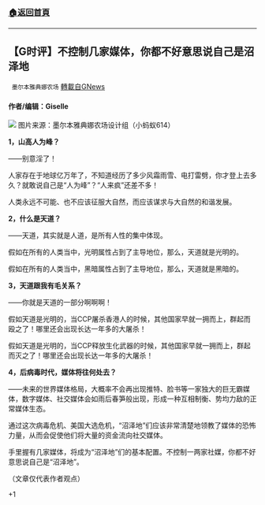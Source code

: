 ###  [:house:返回首頁](https://github.com/ourhimalayas/txt)
---

## 【G时评】不控制几家媒体，你都不好意思说自己是沼泽地
` 墨尔本雅典娜农场` [轉載自GNews](https://gnews.org/zh-hans/1166409/)

#### 作者/编辑：Giselle
![]()![](https://gnews-media-offload.s3.amazonaws.com/wp-content/uploads/2021/05/03005959/111.png-2.jpg)
图片来源：墨尔本雅典娜农场设计组（小蚂蚁614）

**1，山高人为峰？**

——别意淫了！

人家存在于地球亿万年了，不知道经历了多少风霜雨雪、电打雷劈，你才登上去多久？就敢说自己是“人为峰”？“人来疯”还差不多！

人类永远不可能、也不应该征服大自然，而应该谋求与大自然的和谐发展。

**2，什么是天道？**

——天道，其实就是人道，是所有人性的集中体现。

假如在所有的人类当中，光明属性占到了主导地位，那么，天道就是光明的。

假如在所有的人类当中，黑暗属性占到了主导地位，那么，天道就是黑暗的。

**3，天道跟我有毛关系？**

——你就是天道的一部分啊啊啊！

假如天道是光明的，当CCP屠杀香港人的时候，其他国家早就一拥而上，群起而殴之了！哪里还会出现长达一年多的大屠杀！

假如天道是光明的，当CCP释放生化武器的时候，其他国家早就一拥而上，群起而灭之了！哪里还会出现长达一年多的大屠杀！

**4，后病毒时代，媒体将往何处去？**

——未来的世界媒体格局，大概率不会再出现推特、脸书等一家独大的巨无霸媒体，数字媒体、社交媒体会如雨后春笋般出现，形成一种互相制衡、势均力敌的正常媒体生态。

通过这次病毒危机、美国大选危机，“沼泽地”们应该非常清楚地领教了媒体的恐怖力量，从而会促使他们将大量的资金流向社交媒体。

手里握有几家媒体，将成为“沼泽地”们的基本配置。不控制一两家社媒，你都不好意思说自己是“沼泽地”。

（文章仅代表作者观点）

+1
